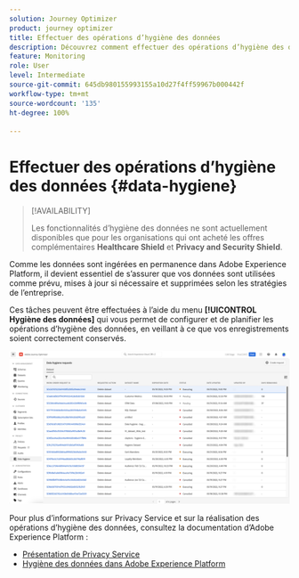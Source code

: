 ```yaml
---
solution: Journey Optimizer
product: journey optimizer
title: Effectuer des opérations d’hygiène des données
description: Découvrez comment effectuer des opérations d’hygiène des données.
feature: Monitoring
role: User
level: Intermediate
source-git-commit: 645db980155993155a10d27f4ff59967b000442f
workflow-type: tm+mt
source-wordcount: '135'
ht-degree: 100%

---
```


# Effectuer des opérations d’hygiène des données {#data-hygiene}

>[!AVAILABILITY]
>
>Les fonctionnalités d’hygiène des données ne sont actuellement disponibles que pour les organisations qui ont acheté les offres complémentaires **Healthcare Shield** et **Privacy and Security Shield**.


Comme les données sont ingérées en permanence dans Adobe Experience Platform, il devient essentiel de s’assurer que vos données sont utilisées comme prévu, mises à jour si nécessaire et supprimées selon les stratégies de l’entreprise.

Ces tâches peuvent être effectuées à l’aide du menu **[!UICONTROL Hygiène des données]** qui vous permet de configurer et de planifier les opérations d’hygiène des données, en veillant à ce que vos enregistrements soient correctement conservés.

![](assets/data-hygiene.png)

Pour plus d’informations sur Privacy Service et sur la réalisation des opérations d’hygiène des données, consultez la documentation d’Adobe Experience Platform :

* [Présentation de Privacy Service](https://experienceleague.adobe.com/docs/experience-platform/privacy/home.html?lang=fr)
* [Hygiène des données dans Adobe Experience Platform](https://experienceleague.adobe.com/docs/experience-platform/hygiene/home.html?lang=fr)
